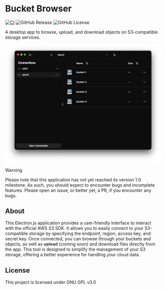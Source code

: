 # Bucket Browser

[![CI](https://github.com/kyleaupton/bucket-browser/actions/workflows/ci.yml/badge.svg)](https://github.com/kyleaupton/bucket-browser/actions/workflows/ci.yml)
![GitHub Release](https://img.shields.io/github/v/release/kyleaupton/bucket-browser)
![GitHub License](https://img.shields.io/github/license/kyleaupton/bucket-browser)

A desktop app to browse, upload, and download objects on S3-compatible storage services.

<img src="https://raw.githubusercontent.com/kyleaupton/bucket-browser/main/docs/screenshot.png" />

> [!WARNING]
> Please note that this application has not yet reached its version 1.0 milestone. As such, you should expect to encounter bugs and incomplete features. Please open an issue, or better yet, a PR, if you encounter any bugs.

## About

This Electron.js application provides a user-friendly interface to interact with the official AWS S3 SDK. It allows you to easily connect to your S3-compatible storage by specifying the endpoint, region, access key, and secret key. Once connected, you can browse through your buckets and objects, as well as ~~upload~~ (coming soon) and download files directly from the app. This tool is designed to simplify the management of your S3 storage, offering a better experience for handling your cloud data.

## License

This project is licensed under GNU GPL v3.0
